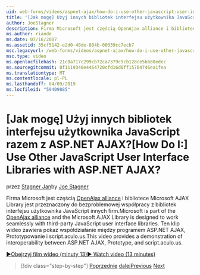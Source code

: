 ```yaml
---
uid: web-forms/videos/aspnet-ajax/how-do-i-use-other-javascript-user-interface-libraries-with-aspnet-ajax
title: '[Jak mogę] Użyj innych bibliotek interfejsu użytkownika JavaScript razem z ASP.NET AJAX? | Microsoft Docs'
author: JoeStagner
description: Firma Microsoft jest częścią OpenAjax alliance i bibliotece Microsoft AJAX Library zaprojektowano w celu bezproblemowej współpracy z bibliotek interfejsu użytkownika JavaScript innych firm...
ms.author: riande
ms.date: 07/16/2007
ms.assetid: 35cf5142-e2d0-40de-884b-00039cc7ecb7
msc.legacyurl: /web-forms/videos/aspnet-ajax/how-do-i-use-other-javascript-user-interface-libraries-with-aspnet-ajax
msc.type: video
ms.openlocfilehash: 21c0a717c299cb72ca7379c9cb128ce5bb80edec
ms.sourcegitcommit: 0f1119340e4464720cfd16d0ff15764746ea1fea
ms.translationtype: MT
ms.contentlocale: pl-PL
ms.lasthandoff: 04/09/2019
ms.locfileid: "59409885"
---
```

# <a name="how-do-i-use-other-javascript-user-interface-libraries-with-aspnet-ajax"></a><span data-ttu-id="59af0-104">[Jak mogę] Użyj innych bibliotek interfejsu użytkownika JavaScript razem z ASP.NET AJAX?</span><span class="sxs-lookup"><span data-stu-id="59af0-104">[How Do I:] Use Other JavaScript User Interface Libraries with ASP.NET AJAX?</span></span>

<span data-ttu-id="59af0-105">przez [Stagner Jan](https://github.com/JoeStagner)</span><span class="sxs-lookup"><span data-stu-id="59af0-105">by [Joe Stagner](https://github.com/JoeStagner)</span></span>

<span data-ttu-id="59af0-106">Firma Microsoft jest częścią [OpenAjax alliance](http://www.openajax.org/) i bibliotece Microsoft AJAX Library jest przeznaczony do bezproblemowej współpracy z bibliotek interfejsu użytkownika JavaScript innych firm.</span><span class="sxs-lookup"><span data-stu-id="59af0-106">Microsoft is part of the [OpenAjax alliance](http://www.openajax.org/) and the Microsoft AJAX Library is designed to work seamlessly with third-party JavaScript user interface libraries.</span></span> <span data-ttu-id="59af0-107">Ten klip wideo zawiera pokaz współdziałanie między programem ASP.NET AJAX, Prototypowanie i script.aculo.us.</span><span class="sxs-lookup"><span data-stu-id="59af0-107">This video provides a demonstration of interoperability between ASP.NET AJAX, Prototype, and script.aculo.us.</span></span>

[<span data-ttu-id="59af0-108">&#9654;Obejrzyj film wideo (minuty 13)</span><span class="sxs-lookup"><span data-stu-id="59af0-108">&#9654; Watch video (13 minutes)</span></span>](https://channel9.msdn.com/Blogs/ASP-NET-Site-Videos/how-do-i-use-other-javascript-user-interface-libraries-with-aspnet-ajax)

> [!div class="step-by-step"]
> <span data-ttu-id="59af0-109">[Poprzednie](how-do-i-choose-between-methods-of-ajax-page-updates.md)
> [dalej](how-do-i-use-the-aspnet-ajax-profile-services.md)</span><span class="sxs-lookup"><span data-stu-id="59af0-109">[Previous](how-do-i-choose-between-methods-of-ajax-page-updates.md)
[Next](how-do-i-use-the-aspnet-ajax-profile-services.md)</span></span>

